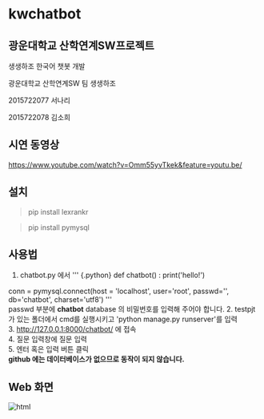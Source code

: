 # kwchatbot
## 광운대학교 산학연계SW프로젝트 

생생하조 한국어 챗봇 개발  


광운대학교 산학연계SW 팀 생생하조

2015722077 서나리

2015722078 김소희

## 시연 동영상
<https://www.youtube.com/watch?v=Omm55yvTkek&feature=youtu.be/>


## 설치
>pip install lexrankr

>pip install pymysql



## 사용법
1. chatbot.py 에서 
''' {.python}
def chatbot() :
  print('hello!')

conn = pymysql.connect(host = 'localhost', user='root', passwd='', db='chatbot', charset='utf8')
'''  
passwd 부분에 **chatbot** database 의 비밀번호를 입력해 주어야 합니다.
2. testpjt 가 있는 폴더에서 cmd를 실행시키고 'python manage.py runserver'를 입력  
3. <http://127.0.0.1:8000/chatbot/> 에 접속  
4. 질문 입력창에 질문 입력  
5. 엔터 혹은 입력 버튼 클릭  
**github 에는 데이터베이스가 없으므로 동작이 되지 않습니다.**



## Web 화면
![html](https://user-images.githubusercontent.com/37467841/41412048-be117d80-7019-11e8-84d4-cc3bedfd8787.PNG)
